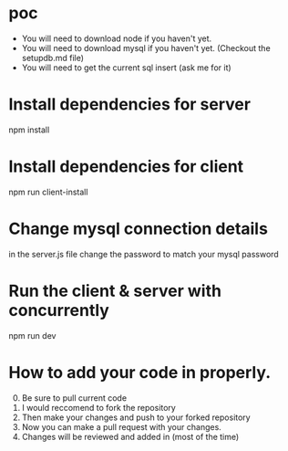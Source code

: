 # poc

- You will need to download node if you haven't yet. 
- You will need to download mysql if you haven't yet. (Checkout the setupdb.md file)
- You will need to get the current sql insert (ask me for it)

# Install dependencies for server
npm install

# Install dependencies for client
npm run client-install

# Change mysql connection details 
in the server.js file change the password to match your mysql password

# Run the client & server with concurrently
npm run dev

# How to add your code in properly. 
0) Be sure to pull current code
1) I would reccomend to fork the repository
2) Then make your changes and push to your forked repository 
3) Now you can make a pull request with your changes. 
4) Changes will be reviewed and added in (most of the time)
